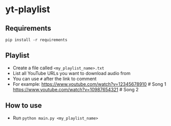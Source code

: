 # yt-playlist

## Requirements
`pip install -r requirements`


## Playlist
- Create a file called `<my_playlist_name>.txt`
- List all YouTube URLs you want to download audio from
- You can use `#` after the link to comment
- For example:
https://www.youtube.com/watch?v=12345678910  # Song 1
https://www.youtube.com/watch?v=10987654321  # Song 2


## How to use
- Run `python main.py <my_playlist_name>`